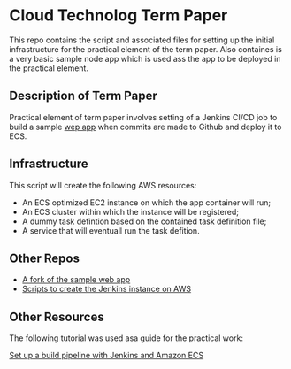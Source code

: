 # Cloud Technolog Term Paper

This repo contains the script and associated files for setting up the initial infrastructure for the practical element of the term paper.
Also containes is a very basic sample node app which is used ass the app to be deployed in the practical element.

## Description of Term Paper

Practical element of term paper involves setting of a Jenkins CI/CD job to build a sample [wep app](https://github.com/awslabs/py-flask-signup-docker) when commits are made to Github and deploy it to ECS.

## Infrastructure

This script will create the following AWS resources:

- An ECS optimized EC2 instance on which the app container will run;
- An ECS cluster within which the instance will be registered;
- A dummy task defintion based on the contained task definition file;
- A service that will eventuall run the task defition.

## Other Repos
- [A fork of the sample web app](https://github.com/robshelly/py-flask-signup-docker)
- [Scripts to create the Jenkins instance on AWS](https://github.com/robshelly/jenkins-on-aws)

## Other Resources

The following tutorial was used asa guide for the practical work:

[Set up a build pipeline with Jenkins and Amazon ECS
](https://aws.amazon.com/blogs/devops/set-up-a-build-pipeline-with-jenkins-and-amazon-ecs/)
